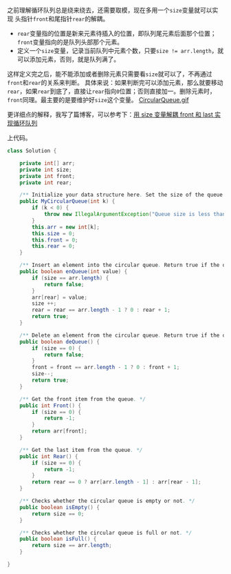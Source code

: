 之前理解循环队列总是绕来绕去，还需要取模，现在多用一个`size`变量就可以实现 头指针`front`和尾指针`rear`的解耦。
- `rear`变量指的位置是新来元素待插入的位置，即队列尾元素后面那个位置；`front`变量指向的是队列头部那个元素。
- 定义一个`size`变量，记录当前队列中元素个数，只要`size != arr.length`，就可以添加元素，否则，就是队列满了。

这样定义完之后，能不能添加或者删除元素只需要看`size`就可以了，不再通过`front`和`rear`的关系来判断。
具体来说：如果判断完可以添加元素，那么就要移动`rear`，如果`rear`到底了，直接让`rear`指向`0`位置；否则直接加一。删除元素时，`front`同理。最主要的是要维护好`size`这个变量。
 [CircularQueue.gif](https://pic.leetcode-cn.com/c439d282d60c40642f7fed325597969acfac091ff95e483131596ddfa90c664d-CircularQueue.gif)

更详细点的解释，我写了篇博客，可以参考下：[用 size 变量解耦 front 和 last 实现循环队列](https://sningning.gitee.io/posts/15ce7a39/#more)

上代码。

```java
class Solution {

    private int[] arr;
    private int size;
    private int front;
    private int rear;

    /** Initialize your data structure here. Set the size of the queue to be k. */
    public MyCircularQueue(int k) {
        if (k < 0) {
            throw new IllegalArgumentException("Queue size is less than 0!");
        }
        this.arr = new int[k];
        this.size = 0;
        this.front = 0;
        this.rear = 0;
    }

    /** Insert an element into the circular queue. Return true if the operation is successful. */
    public boolean enQueue(int value) {
        if (size == arr.length) {
            return false;
        }
        arr[rear] = value;
        size ++;
        rear = rear == arr.length - 1 ? 0 : rear + 1;
        return true;
    }

    /** Delete an element from the circular queue. Return true if the operation is successful. */
    public boolean deQueue() {
        if (size == 0) {
            return false;
        }
        front = front == arr.length - 1 ? 0 : front + 1;
        size--;
        return true;
    }

    /** Get the front item from the queue. */
    public int Front() {
        if (size == 0) {
            return -1;
        }
        return arr[front];
    }

    /** Get the last item from the queue. */
    public int Rear() {
        if (size == 0) {
            return -1;
        }
        return rear == 0 ? arr[arr.length - 1] : arr[rear - 1];
    }

    /** Checks whether the circular queue is empty or not. */
    public boolean isEmpty() {
        return size == 0;
    }

    /** Checks whether the circular queue is full or not. */
    public boolean isFull() {
        return size == arr.length;
    }

}
```




